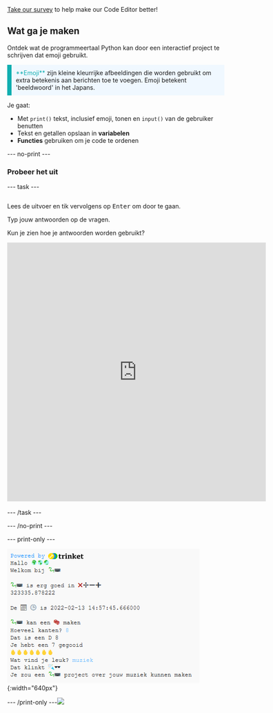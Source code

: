 <div class="c-survey-banner" style="width:100%">
  <a class="c-survey-banner__link" href="https://form.raspberrypi.org/f/code-editor-feedback" target="_blank">Take our survey</a> to help make our Code Editor better!
</div>

## Wat ga je maken

Ontdek wat de programmeertaal Python kan door een interactief project te schrijven dat emoji gebruikt.

<p style="border-left: solid; border-width:10px; border-color: #0faeb0; background-color: aliceblue; padding: 10px;">
<span style="color: #0faeb0">**Emoji**</span> zijn kleine kleurrijke afbeeldingen die worden gebruikt om extra betekenis aan berichten toe te voegen. Emoji betekent 'beeldwoord' in het Japans.
</p>

Je gaat:

+ Met `print()` tekst, inclusief emoji, tonen en `input()` van de gebruiker benutten
+ Tekst en getallen opslaan in **variabelen**
+ **Functies** gebruiken om je code te ordenen

--- no-print ---

### Probeer het uit

--- task ---

<div style="display: flex; flex-wrap: wrap">
<div style="flex-basis: 175px; flex-grow: 1">  

Lees de uitvoer en tik vervolgens op <kbd>Enter</kbd> om door te gaan.

  Typ jouw antwoorden op de vragen. 

Kun je zien hoe je antwoorden worden gebruikt?

<iframe src="https://editor.raspberrypi.org/en/embed/viewer/hello-world-solution" width="600" height="600" frameborder="0" marginwidth="0" marginheight="0" allowfullscreen>
</iframe>
</div>
</div>

--- /task ---

--- /no-print ---

--- print-only ---

![Completed project showing example code on the code editor](images/showcase_static.png){:width="640px"}

--- /print-only ---![](http://code.org/api/hour/begin_codeclub_hworld.png)